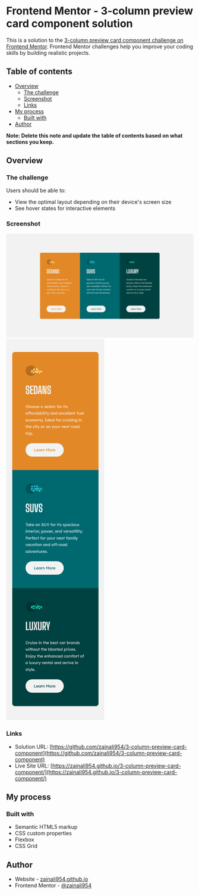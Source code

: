 # Frontend Mentor - 3-column preview card component solution

This is a solution to the [3-column preview card component challenge on Frontend Mentor](https://www.frontendmentor.io/challenges/3column-preview-card-component-pH92eAR2-). Frontend Mentor challenges help you improve your coding skills by building realistic projects. 

## Table of contents

- [Overview](#overview)
  - [The challenge](#the-challenge)
  - [Screenshot](#screenshot)
  - [Links](#links)
- [My process](#my-process)
  - [Built with](#built-with)
- [Author](#author)

**Note: Delete this note and update the table of contents based on what sections you keep.**

## Overview

### The challenge

Users should be able to:

- View the optimal layout depending on their device's screen size
- See hover states for interactive elements

### Screenshot

![](./Screenshot/img%20(1).png)
![](./Screenshot/img%20(2).png)


### Links

- Solution URL: [https://github.com/zainali954/3-column-preview-card-component](https://github.com/zainali954/3-column-preview-card-component)
- Live Site URL: [https://zainali954.github.io/3-column-preview-card-component/](https://zainali954.github.io/3-column-preview-card-component/)

## My process

### Built with

- Semantic HTML5 markup
- CSS custom properties
- Flexbox
- CSS Grid

## Author

- Website - [zainali954.github.io](https://zainali954.github.io/3-column-preview-card-component/)
- Frontend Mentor - [@zainali954](https://www.frontendmentor.io/profile/zainali954)

